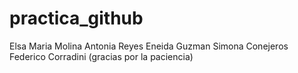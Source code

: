 # practica_github
Elsa Maria Molina 
Antonia Reyes
Eneida Guzman
Simona Conejeros
Federico Corradini (gracias por la paciencia)
